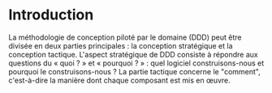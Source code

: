 # Introduction

La méthodologie de conception piloté par le domaine (DDD) peut être divisée en deux parties principales : la conception stratégique et la conception tactique. L'aspect stratégique de DDD consiste à répondre aux questions du « quoi ? » et « pourquoi ? » : quel logiciel construisons-nous et pourquoi le construisons-nous ? La partie tactique concerne le "comment", c'est-à-dire la manière dont chaque composant est mis en œuvre.